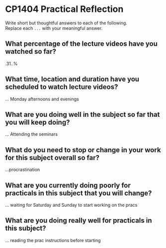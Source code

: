 # CP1404 Practical Reflection

Write short but thoughtful answers to each of the following.  
Replace each `...` with your meaningful answer.

## What percentage of the lecture videos have you watched so far?

.31..% 

## What time, location and duration have you scheduled to watch lecture videos?

... Monday afternoons and evenings

## What are you doing well in the subject so far that you will keep doing?

... Attending the seminars 

## What do you need to stop or change in your work for this subject overall so far?

...procrastination 

## What are you currently doing poorly for practicals in this subject that you will change?

... waiting for Saturday and Sunday to start working on the pracs

## What are you doing really well for practicals in this subject?

... reading the prac instructions before starting